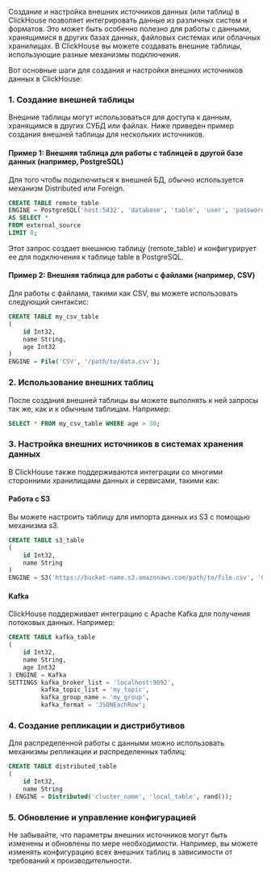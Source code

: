 Создание и настройка внешних источников данных (или таблиц) в ClickHouse позволяет интегрировать данные из различных систем и форматов. Это может быть особенно полезно для работы с данными, хранящимися в других базах данных, файловых системах или облачных хранилищах. В ClickHouse вы можете создавать внешние таблицы, использующие разные механизмы подключения.

Вот основные шаги для создания и настройки внешних источников данных в ClickHouse:

### 1. Создание внешней таблицы

Внешние таблицы могут использоваться для доступа к данным, хранящимся в других СУБД или файлах. Ниже приведен пример создания внешней таблицы для нескольких источников.

#### Пример 1: Внешняя таблица для работы с таблицей в другой базе данных (например, PostgreSQL)

Для того чтобы подключиться к внешней БД, обычно используется механизм Distributed или Foreign.

```sql
CREATE TABLE remote_table
ENGINE = PostgreSQL('host:5432', 'database', 'table', 'user', 'password')
AS SELECT *
FROM external_source
LIMIT 0;
```

Этот запрос создает внешнюю таблицу (remote_table) и конфигурирует ее для подключения к таблице table в PostgreSQL.

#### Пример 2: Внешняя таблица для работы с файлами (например, CSV)

Для работы с файлами, такими как CSV, вы можете использовать следующий синтаксис:

```sql
CREATE TABLE my_csv_table
(
    id Int32,
    name String,
    age Int32
)
ENGINE = File('CSV', '/path/to/data.csv');
```

### 2. Использование внешних таблиц

После создания внешней таблицы вы можете выполнять к ней запросы так же, как и к обычным таблицам. Например:

```sql
SELECT * FROM my_csv_table WHERE age > 30;
```

### 3. Настройка внешних источников в системах хранения данных

В ClickHouse также поддерживаются интеграции со многими сторонними хранилищами данных и сервисами, такими как:

#### Работа с S3

Вы можете настроить таблицу для импорта данных из S3 с помощью механизма s3.

```sql
CREATE TABLE s3_table
(
    id Int32,
    name String
)
ENGINE = S3('https://bucket-name.s3.amazonaws.com/path/to/file.csv', 'CSV', 'AccessKey', 'SecretKey');
```

#### Kafka

ClickHouse поддерживает интеграцию с Apache Kafka для получения потоковых данных. Например:

```sql
CREATE TABLE kafka_table
(
    id Int32,
    name String,
    age Int32
) ENGINE = Kafka
SETTINGS kafka_broker_list = 'localhost:9092',
         kafka_topic_list = 'my_topic',
         kafka_group_name = 'my_group',
         kafka_format = 'JSONEachRow';
```

### 4. Создание репликации и дистрибутивов

Для распределенной работы с данными можно использовать механизмы репликации и распределенных таблиц:

```sql
CREATE TABLE distributed_table
(
    id Int32,
    name String
) ENGINE = Distributed('cluster_name', 'local_table', rand());
```

### 5. Обновление и управление конфигурацией

Не забывайте, что параметры внешних источников могут быть изменены и обновлены по мере необходимости. Например, вы можете изменять конфигурацию всех внешних таблиц в зависимости от требований к производительности.

